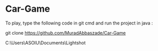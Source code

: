 # Car-Game

To play, type the following code in git cmd and run the project in java :

git clone https://github.com/MuradAbbaszade/Car-Game


C:\Users\ASOIU\Documents\Lightshot
